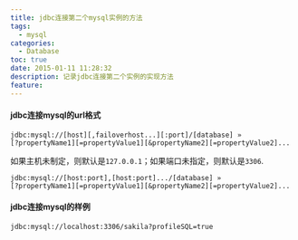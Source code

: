 ```yaml
---
title: jdbc连接第二个mysql实例的方法
tags:
  - mysql
categories:
  - Database
toc: true
date: 2015-01-11 11:28:32
description: 记录jdbc连接第二个实例的实现方法
feature:
---
```


#### jdbc连接mysql的url格式
```
jdbc:mysql://[host][,failoverhost...][:port]/[database] »
[?propertyName1][=propertyValue1][&propertyName2][=propertyValue2]...

```
如果主机未制定，则默认是`127.0.0.1`；如果端口未指定，则默认是`3306`.
```
jdbc:mysql://[host:port],[host:port].../[database] »
[?propertyName1][=propertyValue1][&propertyName2][=propertyValue2]...

```
#### jdbc连接mysql的样例
```
jdbc:mysql://localhost:3306/sakila?profileSQL=true

```